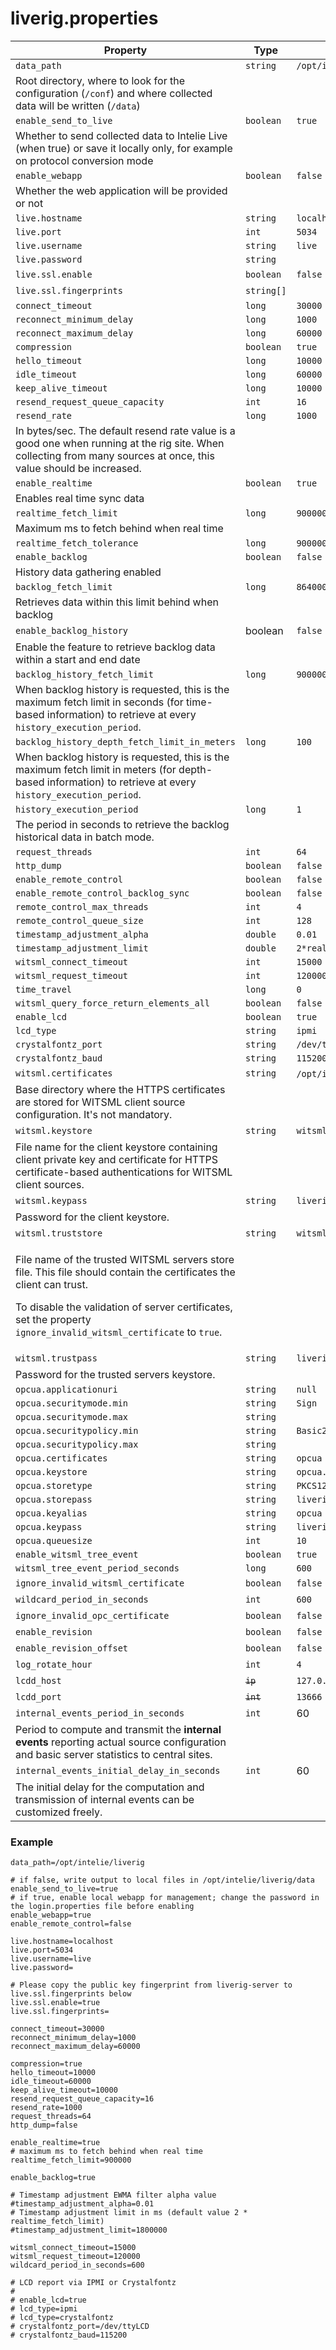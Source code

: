 # liverig.properties

| Property                                                                                                                                                                                                                                                                         | Type       | Default                              | Since  |
| -------------------------------------------------------------------------------------------------------------------------------------------------------------------------------------------------------------------------------------------------------------------------------- | ---------- | ------------------------------------ | ------ |
| `data_path`                                                                                                                                                                                                                                                                      | `string`   | `/opt/intelie/liverig`               |        |
| Root directory, where to look for the configuration (`/conf`) and where collected data will be written (`/data`)                                                                                                                                                                 |            |                                      |        |
| `enable_send_to_live`                                                                                                                                                                                                                                                            | `boolean`  | `true`                               |        |
| Whether to send collected data to Intelie Live (when true) or save it locally only, for example on protocol conversion mode                                                                                                                                                      |            |                                      |        |
| `enable_webapp`                                                                                                                                                                                                                                                                  | `boolean`  | `false`                              |        |
| Whether the web application will be provided or not                                                                                                                                                                                                                              |            |                                      |        |
| `live.hostname`                                                                                                                                                                                                                                                                  | `string`   | `localhost`                          |        |
| `live.port`                                                                                                                                                                                                                                                                      | `int`      | `5034`                               |        |
| `live.username`                                                                                                                                                                                                                                                                  | `string`   | `live`                               |        |
| `live.password`                                                                                                                                                                                                                                                                  | `string`   |                                      |        |
| `live.ssl.enable`                                                                                                                                                                                                                                                                | `boolean`  | `false`                              | 2.17.0 |
| `live.ssl.fingerprints`                                                                                                                                                                                                                                                          | `string[]` |                                      | 2.17.0 |
| `connect_timeout`                                                                                                                                                                                                                                                                | `long`     | `30000`                              |        |
| `reconnect_minimum_delay`                                                                                                                                                                                                                                                        | `long`     | `1000`                               |        |
| `reconnect_maximum_delay`                                                                                                                                                                                                                                                        | `long`     | `60000`                              |        |
| `compression`                                                                                                                                                                                                                                                                    | `boolean`  | `true`                               |        |
| `hello_timeout`                                                                                                                                                                                                                                                                  | `long`     | `10000`                              |        |
| `idle_timeout`                                                                                                                                                                                                                                                                   | `long`     | `60000`                              |        |
| `keep_alive_timeout`                                                                                                                                                                                                                                                             | `long`     | `10000`                              |        |
| `resend_request_queue_capacity`                                                                                                                                                                                                                                                  | `int`      | `16`                                 |        |
| `resend_rate`                                                                                                                                                                                                                                                                    | `long`     | `1000`                               |        |
| In bytes/sec. The default resend rate value is a good one when running at the rig site. When collecting from many sources at once, this value should be increased.                                                                                                               |            |                                      |        |
| `enable_realtime`                                                                                                                                                                                                                                                                | `boolean`  | `true`                               |        |
| Enables real time sync data                                                                                                                                                                                                                                                      |            |                                      |        |
| `realtime_fetch_limit`                                                                                                                                                                                                                                                           | `long`     | `900000`                             |        |
| Maximum ms to fetch behind when real time                                                                                                                                                                                                                                        |            |                                      |        |
| `realtime_fetch_tolerance`                                                                                                                                                                                                                                                       | `long`     | `900000`                             |        |
| `enable_backlog`                                                                                                                                                                                                                                                                 | `boolean`  | `false`                              |        |
| History data gathering enabled                                                                                                                                                                                                                                                   |            |                                      |        |
| `backlog_fetch_limit`                                                                                                                                                                                                                                                            | `long`     | `86400000`                           |        |
| Retrieves data within this limit behind when backlog                                                                                                                                                                                                                             |            |                                      |        |
| `enable_backlog_history`                                                                                                                                                                                                                                                         | boolean    | `false`                              |        |
| Enable the feature to retrieve backlog data within a start and end date                                                                                                                                                                                                          |            |                                      |        |
| `backlog_history_fetch_limit`                                                                                                                                                                                                                                                    | `long`     | `900000`                             |        |
| When backlog history is requested, this is the maximum fetch limit in seconds (for time-based information) to retrieve at every `history_execution_period`.                                                                                                                      |            |                                      |        |
| `backlog_history_depth_fetch_limit_in_meters`                                                                                                                                                                                                                                    | `long`     | `100`                                |        |
| When backlog history is requested, this is the maximum fetch limit in meters (for depth-based information) to retrieve at every `history_execution_period`.                                                                                                                      |            |                                      |        |
| `history_execution_period`                                                                                                                                                                                                                                                       | `long`     | `1`                                  |        |
| The period in seconds to retrieve the backlog historical data in batch mode.                                                                                                                                                                                                     |            |                                      |        |
| `request_threads`                                                                                                                                                                                                                                                                | `int`      | `64`                                 |        |
| `http_dump`                                                                                                                                                                                                                                                                      |  `boolean` | `false`                              |        |
| `enable_remote_control`                                                                                                                                                                                                                                                          | `boolean`  | `false`                              |        |
| `enable_remote_control_backlog_sync`                                                                                                                                                                                                                                             | `boolean`  | `false`                              |        |
| `remote_control_max_threads`                                                                                                                                                                                                                                                     | `int`      | `4`                                  |        |
| `remote_control_queue_size`                                                                                                                                                                                                                                                      | `int`      | `128`                                |        |
| `timestamp_adjustment_alpha`                                                                                                                                                                                                                                                     | `double`   | `0.01`                               |        |
| `timestamp_adjustment_limit`                                                                                                                                                                                                                                                     | `double`   | `2*realtime_fetch_limit`             |        |
| `witsml_connect_timeout`                                                                                                                                                                                                                                                         | `int`      | `15000`                              |        |
| `witsml_request_timeout`                                                                                                                                                                                                                                                         | `int`      | `120000`                             |        |
| `time_travel`                                                                                                                                                                                                                                                                    | `long`     | `0`                                  |        |
| `witsml_query_force_return_elements_all`                                                                                                                                                                                                                                         | `boolean`  | `false`                              |        |
| `enable_lcd`                                                                                                                                                                                                                                                                     | `boolean`  | `true`                               |        |
| `lcd_type`                                                                                                                                                                                                                                                                       | `string`   | `ipmi`                               |        |
| `crystalfontz_port`                                                                                                                                                                                                                                                              | `string`   | `/dev/ttyLCD`                        |        |
| `crystalfontz_baud`                                                                                                                                                                                                                                                              | `string`   | `115200`                             |        |
| `witsml.certificates`                                                                                                                                                                                                                                                            | `string`   | `/opt/intelie/liverig/conf`/`witsml` | 4.7.0  |
| Base directory where the HTTPS certificates are stored for WITSML client source configuration. It's not mandatory.                                                                                                                                                               |            |                                      |        |
| `witsml.keystore`                                                                                                                                                                                                                                                                | `string`   | `witsml.jks`                         | 4.7.0  |
| File name for the client keystore containing client private key and certificate for HTTPS certificate-based authentications for WITSML client sources.                                                                                                                           |            |                                      |        |
| `witsml.keypass`                                                                                                                                                                                                                                                                 | `string`   | `liverig`                            | 4.7.0  |
| Password for the client keystore.                                                                                                                                                                                                                                                |            |                                      | 4.7.0  |
| `witsml.truststore`                                                                                                                                                                                                                                                              | `string`   | `witsml-trust.jks`                   | 4.7.0  |
| <p>File name of the trusted WITSML servers store file. This file should contain the certificates the client can trust. </p><p></p><p>To disable the validation of server certificates, set the property <code>ignore_invalid_witsml_certificate</code> to <code>true</code>.</p> |            |                                      |        |
| `witsml.trustpass`                                                                                                                                                                                                                                                               | `string`   | `liverig`                            | 4.7.0  |
| Password for the trusted servers keystore.                                                                                                                                                                                                                                       |            |                                      |        |
| `opcua.applicationuri`                                                                                                                                                                                                                                                           | `string`   | `null`                               |        |
| `opcua.securitymode.min`                                                                                                                                                                                                                                                         | `string`   | `Sign`                               |        |
| `opcua.securitymode.max`                                                                                                                                                                                                                                                         | `string`   |                                      |        |
| `opcua.securitypolicy.min`                                                                                                                                                                                                                                                       | `string`   | `Basic256Sha256`                     |        |
| `opcua.securitypolicy.max`                                                                                                                                                                                                                                                       | `string`   |                                      |        |
| `opcua.certificates`                                                                                                                                                                                                                                                             | `string`   | `opcua`                              |        |
| `opcua.keystore`                                                                                                                                                                                                                                                                 | `string`   | `opcua.jks`                          |        |
| `opcua.storetype`                                                                                                                                                                                                                                                                | `string`   | `PKCS12`                             |        |
| `opcua.storepass`                                                                                                                                                                                                                                                                | `string`   | `liverig`                            |        |
| `opcua.keyalias`                                                                                                                                                                                                                                                                 | `string`   | `opcua`                              |        |
| `opcua.keypass`                                                                                                                                                                                                                                                                  | `string`   | `liverig`                            |        |
| `opcua.queuesize`                                                                                                                                                                                                                                                                | `int`      | `10`                                 |        |
| `enable_witsml_tree_event`                                                                                                                                                                                                                                                       | `boolean`  | `true`                               |        |
| `witsml_tree_event_period_seconds`                                                                                                                                                                                                                                               | `long`     | `600`                                |        |
| `ignore_invalid_witsml_certificate`                                                                                                                                                                                                                                              | `boolean`  | `false`                              | 2.19.0 |
| `wildcard_period_in_seconds`                                                                                                                                                                                                                                                     | `int`      | `600`                                | 2.22.0 |
| `ignore_invalid_opc_certificate`                                                                                                                                                                                                                                                 | `boolean`  | `false`                              | 2.23.0 |
| `enable_revision`                                                                                                                                                                                                                                                                | `boolean`  | `false`                              | 2.24.1 |
| `enable_revision_offset`                                                                                                                                                                                                                                                         | `boolean`  | `false`                              | 2.25.0 |
| `log_rotate_hour`                                                                                                                                                                                                                                                                | `int`      | `4`                                  | 2.18.1 |
| `lcdd_host`                                                                                                                                                                                                                                                                      | ~~`ip`~~   | `127.0.0.1`                          | 3.1.0  |
| `lcdd_port`                                                                                                                                                                                                                                                                      | ~~`int`~~  | `13666`                              | 3.1.0  |
| `internal_events_period_in_seconds`                                                                                                                                                                                                                                              | `int`      | 60                                   | 4.7.0  |
| Period to compute and transmit the **internal events** reporting actual source configuration and basic server statistics to central sites.                                                                                                                                       |            |                                      |        |
| `internal_events_initial_delay_in_seconds`                                                                                                                                                                                                                                       | `int`      | 60                                   | 4.7.0  |
| The initial delay for the computation and transmission of internal events can be customized freely.                                                                                                                                                                              |            |                                      |        |

### Example

```
data_path=/opt/intelie/liverig

# if false, write output to local files in /opt/intelie/liverig/data
enable_send_to_live=true
# if true, enable local webapp for management; change the password in the login.properties file before enabling
enable_webapp=true
enable_remote_control=false

live.hostname=localhost
live.port=5034
live.username=live
live.password=

# Please copy the public key fingerprint from liverig-server to live.ssl.fingerprints below
live.ssl.enable=true
live.ssl.fingerprints=

connect_timeout=30000
reconnect_minimum_delay=1000
reconnect_maximum_delay=60000

compression=true
hello_timeout=10000
idle_timeout=60000
keep_alive_timeout=10000
resend_request_queue_capacity=16
resend_rate=1000
request_threads=64
http_dump=false

enable_realtime=true
# maximum ms to fetch behind when real time
realtime_fetch_limit=900000

enable_backlog=true

# Timestamp adjustment EWMA filter alpha value
#timestamp_adjustment_alpha=0.01
# Timestamp adjustment limit in ms (default value 2 * realtime_fetch_limit)
#timestamp_adjustment_limit=1800000

witsml_connect_timeout=15000
witsml_request_timeout=120000
wildcard_period_in_seconds=600

# LCD report via IPMI or Crystalfontz
#
# enable_lcd=true
# lcd_type=ipmi
# lcd_type=crystalfontz
# crystalfontz_port=/dev/ttyLCD
# crystalfontz_baud=115200

```
